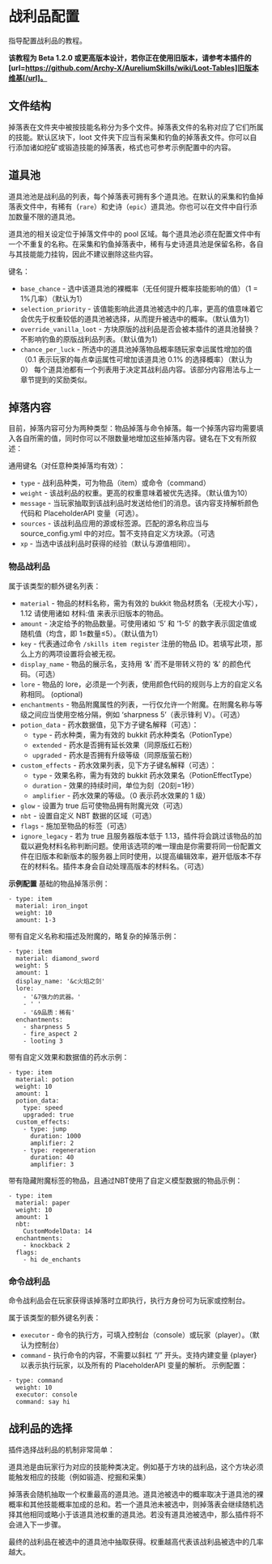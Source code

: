 # 战利品配置
指导配置战利品的教程。

**该教程为 Beta 1.2.0 或更高版本设计，若你正在使用旧版本，请参考本插件的[url=https://github.com/Archy-X/AureliumSkills/wiki/Loot-Tables]旧版本维基[/url]。**

## 文件结构
掉落表在文件夹中被按技能名称分为多个文件。掉落表文件的名称对应了它们所属的技能。默认区块下，loot 文件夹下应当有采集和钓鱼的掉落表文件。你可以自行添加诸如挖矿或锻造技能的掉落表，格式也可参考示例配置中的内容。

## 道具池
道具池池是战利品的列表，每个掉落表可拥有多个道具池。在默认的采集和钓鱼掉落表文件中，有稀有（`rare`）和史诗（`epic`）道具池。你也可以在文件中自行添加数量不限的道具池。

道具池的相关设定位于掉落文件中的 pool 区域。每个道具池必须在配置文件中有一个不重复的名称。在采集和钓鱼掉落表中，稀有与史诗道具池是保留名称，各自与其技能能力挂钩，因此不建议删除这些内容。

键名：
- `base_chance` - 选中该道具池的裸概率（无任何提升概率技能影响的值）（1 = 1%几率）（默认为1）
- `selection_priority` - 该值能影响此道具池被选中的几率，更高的值意味着它会优先于权重较低的道具池被选择，从而提升被选中的概率。（默认值为1）
- `override_vanilla_loot` - 方块原版的战利品是否会被本插件的道具池替换？不影响钓鱼的原版战利品列表。（默认值为1）
- `chance_per_luck` - 所选中的道具池掉落物品概率随玩家幸运属性增加的值（0.1 表示玩家的每点幸运属性可增加该道具池 0.1% 的选择概率）（默认为0）
每个道具池都有一个列表用于决定其战利品内容。该部分内容用法与上一章节提到的奖励类似。

## 掉落内容
目前，掉落内容可分为两种类型：物品掉落与命令掉落。每一个掉落内容均需要填入各自所需的值，同时你可以不限数量地增加这些掉落内容。键名在下文有所叙述：

通用键名（对任意种类掉落均有效）：
- `type` - 战利品种类，可为物品（item）或命令（command）
- `weight` - 该战利品的权重。更高的权重意味着被优先选择。（默认值为10）
- `message` - 当玩家抽取到该战利品时发送给他们的消息。该内容支持解析颜色代码和 PlaceholderAPI 变量（可选）。
- `sources` - 该战利品应用的源或标签源。匹配的源名称应当与 source_config.yml 中的对应。暂不支持自定义方块源。（可选
- `xp` - 当选中该战利品时获得的经验（默认与源值相同）。

### 物品战利品

属于该类型的额外键名列表：
- `material` - 物品的材料名称，需为有效的 bukkit 物品材质名（无视大小写），1.12 请使用诸如 材料:值 来表示旧版本的物品。
- `amount` - 决定给予的物品数量。可使用诸如 ‘5’ 和 ‘1-5’ 的数字表示固定值或随机值（均含，即 1≤数量≤5）。（默认值为1）
- `key` - 代表通过命令 `/skills item register` 注册的物品 ID。若填写此项，那么上方的两项设置将会被无视。
- `display_name` - 物品的展示名，支持用 ‘&’ 而不是带转义符的 ‘\&’ 的颜色代码。（可选）
- `lore` - 物品的 lore，必须是一个列表，使用颜色代码的规则与上方的自定义名称相同。 (optional)
- `enchantments` - 物品附魔属性的列表，一行仅允许一个附魔。在附魔名称与等级之间应当使用空格分隔，例如 ‘sharpness 5’（表示锋利 V）。（可选）
- `potion_data` - 药水数据值，见下方子键名解释（可选）：
  - `type` - 药水种类，需为有效的 bukkit 药水种类名（PotionType）
  - `extended` - 药水是否拥有延长效果（同原版红石粉）
  - `upgraded` - 药水是否拥有升级等级（同原版萤石粉）
- `custom_effects` - 药水效果列表，见下方子键名解释（可选）：
  - `type` - 效果名称，需为有效的 bukkit 药水效果名（PotionEffectType）
  - `duration` - 效果的持续时间，单位为刻（20刻=1秒）
  - `amplifier` - 药水效果的等级。（0 表示药水效果的 1 级）
- `glow` - 设置为 true 后可使物品拥有附魔光效（可选）
- `nbt` - 设置自定义 NBT 数据的区域（可选）
- `flags` - 施加至物品的标签（可选）
- `ignore_legacy` - 若为 true 且服务器版本低于 1.13，插件将会跳过该物品的加载以避免材料名称判断问题。使用该选项的唯一理由是你需要将同一份配置文件在旧版本和新版本的服务器上同时使用，以提高编辑效率，避开低版本不存在的材料名。插件本身会自动处理高版本的材料名。（可选）

**示例配置**
基础的物品掉落示例：

```
- type: item
  material: iron_ingot
  weight: 10
  amount: 1-3
```

带有自定义名称和描述及附魔的，略复杂的掉落示例：

```
- type: item
  material: diamond_sword
  weight: 5
  amount: 1
  display_name: '&c火焰之剑'
  lore:
    - '&7强力的武器。'
    - ' '
    - '&9品质：稀有'
  enchantments:
    - sharpness 5
    - fire_aspect 2
    - looting 3
```

带有自定义效果和数据值的药水示例：

```
- type: item
  material: potion
  weight: 10
  amount: 1
  potion_data:
    type: speed
    upgraded: true
  custom_effects:
    - type: jump
      duration: 1000
      amplifier: 2
    - type: regeneration
      duration: 40
      amplifier: 3
```

带有隐藏附魔标签的物品，且通过NBT使用了自定义模型数据的物品示例：

```
- type: item
  material: paper
  weight: 10
  amount: 1
  nbt:
    CustomModelData: 14
  enchantments:
    - knockback 2
  flags:
    - hi de_enchants
```

### 命令战利品
命令战利品会在玩家获得该掉落时立即执行，执行方身份可为玩家或控制台。

属于该类型的额外键名列表：
- `executor` - 命令的执行方，可填入控制台（console）或玩家（player）。（默认为控制台）
- `command` - 执行命令的内容，不需要以斜杠 “/” 开头。支持内建变量 {player} 以表示执行玩家，以及所有的 PlaceholderAPI 变量的解析。
示例配置：

```
- type: command
  weight: 10
  executor: console
  command: say hi
```

## 战利品的选择
插件选择战利品的机制非常简单：

道具池是由玩家行为对应的技能种类决定。例如基于方块的战利品，这个方块必须能触发相应的技能（例如锻造、挖掘和采集）

掉落表会随机抽取一个权重最高的道具池。道具池被选中的概率取决于道具池的裸概率和其他技能概率加成的总和。若一个道具池未被选中，则掉落表会继续随机选择其他相同或略小于该道具池权重的道具池。若没有道具池被选中，那么插件将不会进入下一步骤。

最终的战利品在被选中的道具池中抽取获得。权重越高代表该战利品被选中的几率越大。
